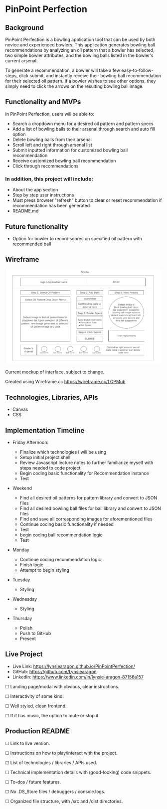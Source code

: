 # PinPoint Perfection

## Background
    
PinPoint Perfection is a bowling application tool that can be used by both novice and experienced bowlers.
This application generates bowling ball recommendations by analyzing an oil pattern that a bowler has selected, 
two simple bowler attributes, and the bowling balls listed in the bowler's current arsenal.

To generate a recommendation, a bowler will take a few easy-to-follow-steps, click submit, and instantly receive their bowling ball recommendation for their selected oil pattern. If a bowler wishes to see other options, they simply need to click the arrows on the resulting bowling ball image.


## Functionality and MVPs

In PinPoint Perfection, users will be able to: 
- Search a dropdown menu for a desired oil pattern and pattern specs
- Add a list of bowling balls to their arsenal through search and auto fill option 
- Delete bowling balls from their arsenal 
- Scroll left and right through arsenal list 
- Submit inputted information for customized bowling ball recommendation 
- Receive customized bowling ball recommendation 
- Click through recommendations 

### In addition, this project will include:
- About the app section 
- Step by step user instructions
- Must press browser "refresh" button to clear or reset recommendation if recommendation has been generated 
- README.md
   
## Future functionality
- Option for bowler to record scores on specified oil pattern with recommended ball 


## Wireframe

![Current mockup of interface](./image/pinpoint_perfection.png)


Current mockup of interface, subject to change. 

Created using Wireframe.cc
https://wireframe.cc/LOPMub


## Technologies, Libraries, APIs
- Canvas
- CSS


## Implementation Timeline

- Friday Afternoon:
    - Finalize which technologies I will be using 
    - Setup initial project shell
    - Review Javascript lecture notes to further familiarize myself with steps needed to code project 
    - Begin coding basic functionality for Recommendation instance 
    - Test 

- Weekend
    - Find all desired oil patterns for pattern library and convert to JSON files
    - Find all desired bowling ball files for ball library and convert to JSON files
    - Find and save all corresponding images for aforementioned files 
    - Continue coding basic functionality if needed 
    - Test 
    - begin coding ball recommendation logic 
    - Test

- Monday 
    - Continue coding recommendation logic
    - Finish logic 
    - Attempt to begin styling 

- Tuesday
    - Styling 

- Wednesday 
    - Styling 

- Thursday 
    - Polish
    - Push to GitHub 
    - Present 


## Live Project

- Live Link: https://lynsiearagon.github.io/PinPointPerfection/
- GitHub: https://github.com/Lynsiearagon
- LinkedIn: https://www.linkedin.com/in/lynsie-aragon-87156a157

☐ Landing page/modal with obvious, clear instructions.

☐ Interactivity of some kind.

☐ Well styled, clean frontend.

☐ If it has music, the option to mute or stop it.


## Production README

☐ Link to live version.

☐ Instructions on how to play/interact with the project.

☐ List of technologies / libraries / APIs used.

☐ Technical implementation details with (good-looking) code snippets.

☐ To-dos / future features.

☐ No .DS_Store files / debuggers / console.logs.

☐ Organized file structure, with /src and /dist directories.